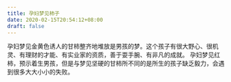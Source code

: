 ```yaml
---
title: 孕妇梦见柿子
date: 2020-02-15T20:54:12+08:00
draft: false
---
```


孕妇梦见金黄色诱人的甘柿整齐地堆放是男孩的梦。这个孩子有很大野心、很机灵、有理财的才能、有实业家的资质，善于耍手腕、有非凡的成就。
孕妇梦见红柿，预示着生男孩，但是与梦见坚硬的甘柿所不同的是所生的孩子缺乏毅力，会遇到很多大大小小的失败。